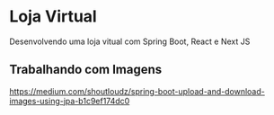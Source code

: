 # Loja Virtual
Desenvolvendo uma loja vitual com Spring Boot, React e Next JS

## Trabalhando com Imagens
https://medium.com/shoutloudz/spring-boot-upload-and-download-images-using-jpa-b1c9ef174dc0


